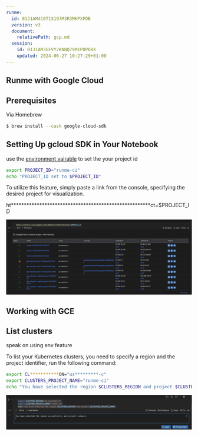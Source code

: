 ```yaml
---
runme:
  id: 01J1AM4C0T1S197M3R3MKPXFDB
  version: v3
  document:
    relativePath: gcp.md
  session:
    id: 01J1AM3GFVY2KNNQ79M1PDPDBX
    updated: 2024-06-27 10:27:29+01:00
---
```


## Runme with Google Cloud

## Prerequisites

 Via Homebrew

```sh {"id":"01J1ANGXDNJ462THYDNVPWZJTP"}
$ brew install --cask google-cloud-sdk
```

## Setting Up gcloud SDK in Your Notebook

use the [environment vairable](ht************************************************************************ts) to set the your project id

```sh {"id":"01J1AQK0KF874HAGT2HGYG3VFK"}
export PROJECT_ID="runme-ci"
echo "PROJECT_ID set to $PROJECT_ID"
```

To utilize this feature, simply paste a link from the console, specifying the desired project for visualization.

ht******************************************************ct=$PROJECT_ID

![alt text](../../../static/img/Integration/gce-dashboard.png)

## Working with GCE 

## List clusters

speak on using env feature

To list your Kubernetes clusters, you need to specify a region and the project identifier, run the following command:

```sh {"id":"01J1CG1ZG3J6YEXDR00C1ZN21S"}
export CL***********ON="us*********-c"
export CLUSTERS_PROJECT_NAME="runme-ci"
echo "You have selected the region $CLUSTERS_REGION and project $CLUSTERS_PROJECT_NAME"
```

![set env cluster ](../../../static/img/Integration/runme-gcp-cluster-region.png)